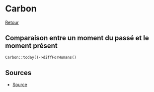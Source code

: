 # Carbon

[Retour](../readme.md)

## Comparaison entre un moment du passé et le moment présent

```php
Carbon::today()->diffForHumans()
```

## Sources

* [Source](https://www.gekkode.com/developpement/comment-gerer-datetime-avec-carbon-dans-laravel-php/)

